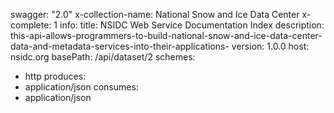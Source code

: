 swagger: "2.0"
x-collection-name: National Snow and Ice Data Center
x-complete: 1
info:
  title: NSIDC Web Service Documentation Index
  description: this-api-allows-programmers-to-build-national-snow-and-ice-data-center-data-and-metadata-services-into-their-applications-
  version: 1.0.0
host: nsidc.org
basePath: /api/dataset/2
schemes:
- http
produces:
- application/json
consumes:
- application/json